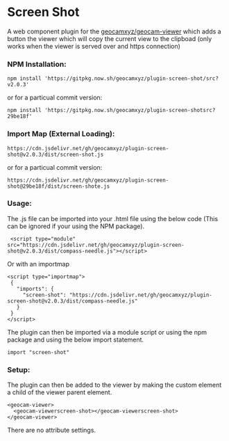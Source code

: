 # Screen Shot
A web component plugin for the [geocamxyz/geocam-viewer](https://github.com/geocamxyz/geocam-viewer) which adds a button the viewer which will copy the current view to the clipboad (only works when the viewer is served over and https connection)
### NPM Installation:
```
npm install 'https://gitpkg.now.sh/geocamxyz/plugin-screen-shot/src?v2.0.3'
```
or for a particual commit version:
```
npm install 'https://gitpkg.now.sh/geocamxyz/plugin-screen-shotsrc?29be18f'
```
### Import Map (External Loading):
```
https://cdn.jsdelivr.net/gh/geocamxyz/plugin-screen-shot@v2.0.3/dist/screen-shot.js
```
or for a particual commit version:
```
https://cdn.jsdelivr.net/gh/geocamxyz/plugin-screen-shot@29be18f/dist/screen-shote.js
```
### Usage:
The .js file can be imported into your .html file using the below code (This can be ignored if your using the NPM package).
```
 <script type="module" src="https://cdn.jsdelivr.net/gh/geocamxyz/plugin-screen-shot@v2.0.3/dist/compass-needle.js"></script>
 ```

 Or with an importmap
 ```
<script type="importmap">
  {
    "imports": {
      "screen-shot": "https://cdn.jsdelivr.net/gh/geocamxyz/plugin-screen-shot@v2.0.3/dist/compass-needle.js"
    }
  }
</script>
```
The plugin can then be imported via a module script or using the npm package and using the below import statement.
```
import "screen-shot"
```
### Setup:
The plugin can then be added to the viewer by making the custom element a child of the viewer parent element.  

```
<geocam-viewer>
  <geocam-viewerscreen-shot></geocam-viewerscreen-shot>
</geocam-viewer>
```

There are no attribute settings.